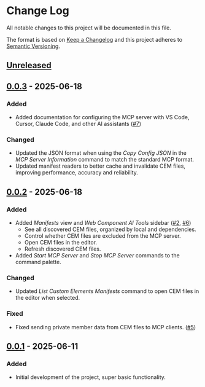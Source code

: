 # Change Log

All notable changes to this project will be documented in this file.

The format is based on [Keep a Changelog](http://keepachangelog.com/) and this project adheres to [Semantic Versioning](http://semver.org/).

## [Unreleased]

## [0.0.3] - 2025-06-18

### Added

- Added documentation for configuring the MCP server with VS Code, Cursor, Claude Code, and other AI assistants ([#7](https://github.com/d13/vscode-web-components-ai/issues/7))

### Changed

- Updated the JSON format when using the _Copy Config JSON_ in the _MCP Server Information_ command to match the standard MCP format.
- Updated manifest readers to better cache and invalidate CEM files, improving performance, accuracy and reliability.

## [0.0.2] - 2025-06-18

### Added

- Added _Manifests_ view and _Web Component AI Tools_ sidebar ([#2](https://github.com/d13/vscode-web-components-ai/issues/2), [#6](https://github.com/d13/vscode-web-components-ai/issues/6))
  - See all discovered CEM files, organized by local and dependencies.
  - Control whether CEM files are excluded from the MCP server.
  - Open CEM files in the editor.
  - Refresh discovered CEM files.
- Added _Start MCP Server_ and _Stop MCP Server_ commands to the command palette.

### Changed

- Updated _List Custom Elements Manifests_ command to open CEM files in the editor when selected.

### Fixed

- Fixed sending private member data from CEM files to MCP clients. ([#5](https://github.com/d13/vscode-web-components-ai/issues/5))

## [0.0.1] - 2025-06-11

### Added

- Initial development of the project, super basic functionality.

[unreleased]: https://github.com/d13/vscode-web-components-ai/compare/v0.0.3...HEAD
[0.0.3]: https://github.com/d13/vscode-web-components-ai/compare/v0.0.2...v0.0.3
[0.0.2]: https://github.com/d13/vscode-web-components-ai/compare/v0.0.1...v0.0.2
[0.0.1]: https://github.com/d13/vscode-web-components-ai/tree/v0.0.1
